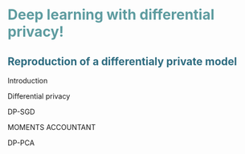 <h1 style="color: #5e9ca0;">Deep learning with differential privacy!</h1>
<h2 style="color: #2e6c80;">Reproduction of a differentialy private model</h2>


Introduction



Differential privacy



DP-SGD


MOMENTS ACCOUNTANT

DP-PCA




